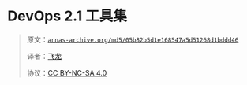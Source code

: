 # DevOps 2.1 工具集

> 原文：[`annas-archive.org/md5/05b82b5d1e168547a5d51268d1bddd46`](https://annas-archive.org/md5/05b82b5d1e168547a5d51268d1bddd46)
> 
> 译者：[飞龙](https://github.com/wizardforcel)
> 
> 协议：[CC BY-NC-SA 4.0](http://creativecommons.org/licenses/by-nc-sa/4.0/)